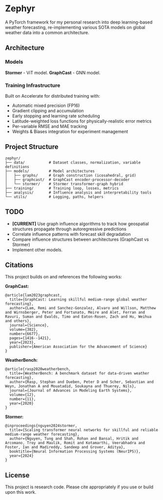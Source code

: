# Zephyr

A PyTorch framework for my personal research into deep learning-based weather forecasting, re-implementing various SOTA models on global weather data into a common architecture.


## Architecture

### Models

**Stormer** - ViT model.
**GraphCast** - GNN model.

### Training Infrastructure

Built on Accelerate for distributed training with:
- Automatic mixed precision (FP16)
- Gradient clipping and accumulation
- Early stopping and learning rate scheduling
- Latitude-weighted loss functions for physically-realistic error metrics
- Per-variable RMSE and MAE tracking
- Weights & Biases integration for experiment management

## Project Structure

```
zephyr/
├── data/           # Dataset classes, normalization, variable definitions
├── models/         # Model architectures
│   ├── graphs/     # Graph construction (icosahedral, grid)
│   ├── graphcast/  # GraphCast encoder-processor-decoder
│   └── stormer/    # Stormer transformer-graph hybrid
├── training/       # Training loop, losses, metrics
├── analysis/       # Influence analysis and interpretability tools
└── utils/          # Logging, paths, helpers
```

## TODO

- **[CURRENT]** Use graph influence algorithms to track how geospatial structures propagate through autoregressive predictions
- Correlate influence patterns with forecast skill degradation
- Compare influence structures between architectures (GraphCast vs Stormer)
- Implement other models.


## Citations

This project builds on and references the following works:

**GraphCast:**
```
@article{lam2023graphcast,
  title={GraphCast: Learning skillful medium-range global weather forecasting},
  author={Lam, Remi and Sanchez-Gonzalez, Alvaro and Willson, Matthew and Wirnsberger, Peter and Fortunato, Meire and Alet, Ferran and Ravuri, Suman and Ewalds, Timo and Eaton-Rosen, Zach and Hu, Weihua and others},
  journal={Science},
  volume={382},
  number={6677},
  pages={1416--1421},
  year={2023},
  publisher={American Association for the Advancement of Science}
}
```

**WeatherBench:**
```
@article{rasp2020weatherbench,
  title={WeatherBench: A benchmark dataset for data-driven weather forecasting},
  author={Rasp, Stephan and Dueben, Peter D and Scher, Sebastian and Weyn, Jonathan A and Mouatadid, Soukayna and Thuerey, Nils},
  journal={Journal of Advances in Modeling Earth Systems},
  volume={12},
  number={11},
  year={2020}
}
```

**Stormer:**
```
@inproceedings{nguyen2024stormer,
  title={Scaling transformer neural networks for skillful and reliable medium-range weather forecasting},
  author={Nguyen, Tung and Shah, Rohan and Bansal, Hritik and Arcomano, Troy and Maulik, Romit and Kotamarthi, Veerabhadra and Foster, Ian and Madireddy, Sandeep and Grover, Aditya},
  booktitle={Neural Information Processing Systems (NeurIPS)},
  year={2024}
}
```

## License

This project is research code. Please cite appropriately if you use or build upon this work.
